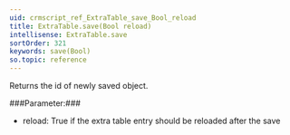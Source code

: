 ```yaml
---
uid: crmscript_ref_ExtraTable_save_Bool_reload
title: ExtraTable.save(Bool reload)
intellisense: ExtraTable.save
sortOrder: 321
keywords: save(Bool)
so.topic: reference
---
```


Returns the id of newly saved object.



###Parameter:###


 - reload: True if the extra table entry should be reloaded after the save


